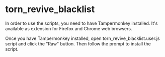 # torn_revive_blacklist

In order to use the scripts, you need to have Tampermonkey installed. It's available as extension for Firefox and Chrome web browsers.

Once you have Tampermonkey installed, open torn_revive_blacklist.user.js script and click the "Raw" button. Then follow the prompt to install the script.
